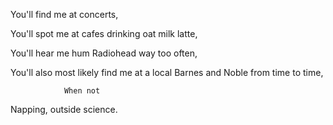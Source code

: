 You'll find me at concerts, 

You'll spot me at cafes drinking oat milk latte,

You'll hear me hum Radiohead way too often,

You'll also most likely find me at a local Barnes and Noble from time to time,

                When not
                
Napping, outside science.                
                
